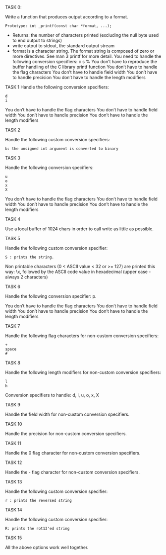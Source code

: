 TASK 0:

Write a function that produces output according to a format.

	Prototype: int _printf(const char *format, ...);
- Returns: the number of characters printed (excluding the null byte used to end output to strings)
- write output to stdout, the standard output stream
- format is a character string. The format string is composed of zero or more directives. See man 3 printf for more detail. You need to handle the following conversion specifiers:
	c
	s
	%
You don’t have to reproduce the buffer handling of the C library printf function
You don’t have to handle the flag characters
You don’t have to handle field width
You don’t have to handle precision
You don’t have to handle the length modifiers

TASK 1
Handle the following conversion specifiers:

	d
	i
You don’t have to handle the flag characters
You don’t have to handle field width
You don’t have to handle precision
You don’t have to handle the length modifiers

TASK 2

Handle the following custom conversion specifiers:

	b: the unsigned int argument is converted to binary

TASK 3

Handle the following conversion specifiers:

	u
	o
	x
	X
You don’t have to handle the flag characters
You don’t have to handle field width
You don’t have to handle precision
You don’t have to handle the length modifiers

TASK 4

Use a local buffer of 1024 chars in order to call write as little as possible.

TASK 5

Handle the following custom conversion specifier:

	S : prints the string.
Non printable characters (0 < ASCII value < 32 or >= 127) are printed this way: \x, followed by the ASCII code value in hexadecimal (upper case - always 2 characters)

TASK 6

Handle the following conversion specifier: 
	p.

You don’t have to handle the flag characters
You don’t have to handle field width
You don’t have to handle precision
You don’t have to handle the length modifiers

TASK 7

Handle the following flag characters for non-custom conversion specifiers:

	+
	space
	#

TASK 8

Handle the following length modifiers for non-custom conversion specifiers:

	l
	h
Conversion specifiers to handle: 
	d, i, u, o, x, X

TASK 9

Handle the field width for non-custom conversion specifiers.

TASK 10

Handle the precision for non-custom conversion specifiers.

TASK 11

Handle the 0 flag character for non-custom conversion specifiers.

TASK 12

Handle the - flag character for non-custom conversion specifiers.

TASK 13

Handle the following custom conversion specifier:

	r : prints the reversed string

TASK 14

Handle the following custom conversion specifier:

	R: prints the rot13'ed string

TASK 15

All the above options work well together.
